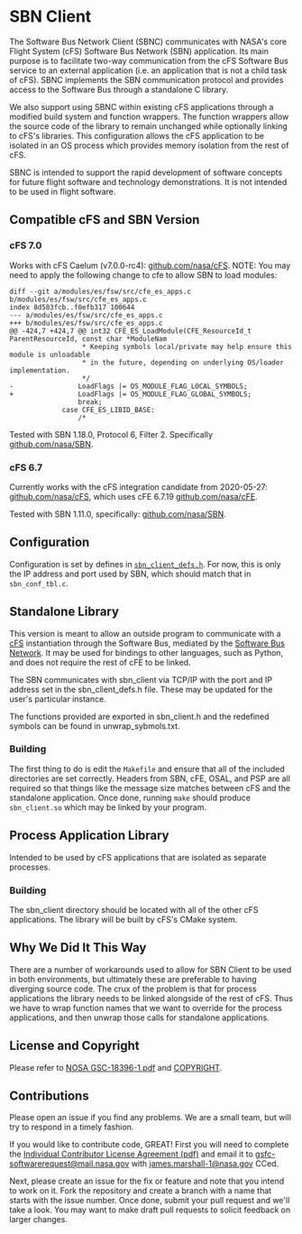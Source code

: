 # SBN Client

The Software Bus Network Client (SBNC) communicates with NASA's core Flight System (cFS) Software Bus Network (SBN) application.
Its main purpose is to facilitate two-way communication from the cFS Software Bus service to an external application (i.e. an application that is not a child task of cFS).
SBNC implements the SBN communication protocol and provides access to the Software Bus through a standalone C library.

We also support using SBNC within existing cFS applications through a modified build system and function wrappers.
The function wrappers allow the source code of the library to remain unchanged while optionally linking to cFS's libraries.
This configuration allows the cFS application to be isolated in an OS process which provides memory isolation from the rest of cFS.

SBNC is intended to support the rapid development of software concepts for future flight software and technology demonstrations.
It is not intended to be used in flight software.

## Compatible cFS and SBN Version

### cFS 7.0

Works with cFS Caelum (v7.0.0-rc4): [github.com/nasa/cFS](https://github.com/nasa/cFS/tree/caelum-rc4).
NOTE: You may need to apply the following change to cfe to allow SBN to load modules:

```
diff --git a/modules/es/fsw/src/cfe_es_apps.c b/modules/es/fsw/src/cfe_es_apps.c
index 8d583fcb..f0efb317 100644
--- a/modules/es/fsw/src/cfe_es_apps.c
+++ b/modules/es/fsw/src/cfe_es_apps.c
@@ -424,7 +424,7 @@ int32 CFE_ES_LoadModule(CFE_ResourceId_t ParentResourceId, const char *ModuleNam
                  * Keeping symbols local/private may help ensure this module is unloadable
                  * in the future, depending on underlying OS/loader implementation.
                  */
-                LoadFlags |= OS_MODULE_FLAG_LOCAL_SYMBOLS;
+                LoadFlags |= OS_MODULE_FLAG_GLOBAL_SYMBOLS;
                 break;
             case CFE_ES_LIBID_BASE:
                 /*
```

Tested with SBN 1.18.0, Protocol 6, Filter 2.
Specifically [github.com/nasa/SBN](https://github.com/nasa/SBN/tree/caaac922625173f362a1fed34d69e00f5232471c).

### cFS 6.7

Currently works with the cFS integration candidate from 2020-05-27: [github.com/nasa/cFS](https://github.com/nasa/cFS/tree/da695db7daaf3ca417662b81c5b9ea48c67be78f), which uses cFE 6.7.19 [github.com/nasa/cFE](https://github.com/nasa/cFE/tree/ad2190af9a2b40c9b9d0f3b88f601e931ad4059d).

Tested with SBN 1.11.0, specifically: [github.com/nasa/SBN](https://github.com/nasa/SBN/tree/ea45ea4a075b1e28e0fd3413c63a3ad6ce57aba0).

## Configuration

Configuration is set by defines in [`sbn_client_defs.h`](./fsw/src/sbn_client_defs.h).
For now, this is only the IP address and port used by SBN, which should match that in `sbn_conf_tbl.c`.

## Standalone Library

This version is meant to allow an outside program to communicate with a [cFS](https://github.com/NASA/cFS) instantiation through the Software Bus, mediated by the [Software Bus Network](https://github.com/nasa/SBN). It may be used for bindings to other languages, such as Python, and does not require the rest of cFE to be linked.

The SBN communicates with sbn_client via TCP/IP with the port and IP address set in the sbn_client_defs.h file. These may be updated for the user's particular instance.   

The functions provided are exported in sbn_client.h and the redefined symbols can be found in unwrap_sybmols.txt.

### Building

The first thing to do is edit the `Makefile` and ensure that all of the included directories are set correctly.
Headers from SBN, cFE, OSAL, and PSP are all required so that things like the message size matches between cFS and the standalone application.
Once done, running `make` should produce `sbn_client.so` which may be linked by your program.

## Process Application Library

Intended to be used by cFS applications that are isolated as separate processes.

### Building

The sbn_client directory should be located with all of the other cFS applications.
The library will be built by cFS's CMake system.

## Why We Did It This Way

There are a number of workarounds used to allow for SBN Client to be used in both environments, but ultimately these are preferable to having diverging source code.
The crux of the problem is that for process applications the library needs to be linked alongside of the rest of cFS.
Thus we have to wrap function names that we want to override for the process applications, and then unwrap those calls for standalone applications.

## License and Copyright

Please refer to [NOSA GSC-18396-1.pdf](NOSA%20GSC-18396-1.pdf) and [COPYRIGHT](COPYRIGHT).

## Contributions

Please open an issue if you find any problems.
We are a small team, but will try to respond in a timely fashion.

If you would like to contribute code, GREAT!
First you will need to complete the [Individual Contributor License Agreement (pdf)](doc/Indv_CLA_SBNC.pdf) and email it to gsfc-softwarerequest@mail.nasa.gov with  james.marshall-1@nasa.gov CCed.

Next, please create an issue for the fix or feature and note that you intend to work on it.
Fork the repository and create a branch with a name that starts with the issue number.
Once done, submit your pull request and we'll take a look.
You may want to make draft pull requests to solicit feedback on larger changes.

